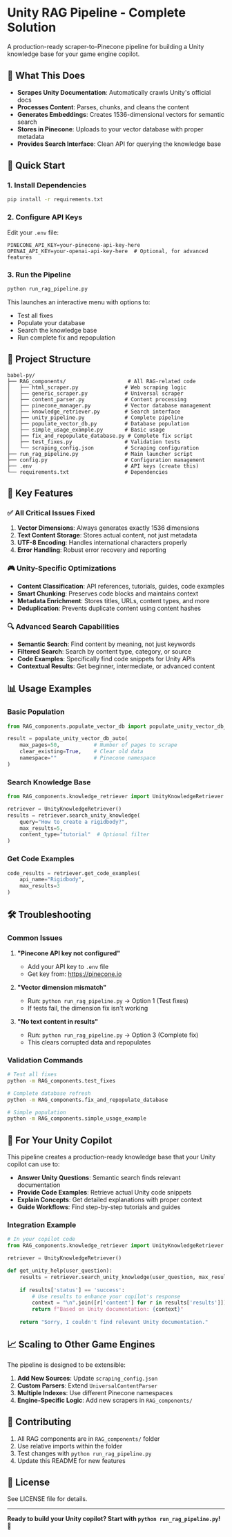 # Unity RAG Pipeline - Complete Solution

A production-ready scraper-to-Pinecone pipeline for building a Unity knowledge base for your game engine copilot.

## 🎯 What This Does

- **Scrapes Unity Documentation**: Automatically crawls Unity's official docs
- **Processes Content**: Parses, chunks, and cleans the content
- **Generates Embeddings**: Creates 1536-dimensional vectors for semantic search
- **Stores in Pinecone**: Uploads to your vector database with proper metadata
- **Provides Search Interface**: Clean API for querying the knowledge base

## 🚀 Quick Start

### 1. Install Dependencies
```bash
pip install -r requirements.txt
```

### 2. Configure API Keys
Edit your `.env` file:
```
PINECONE_API_KEY=your-pinecone-api-key-here
OPENAI_API_KEY=your-openai-api-key-here  # Optional, for advanced features
```

### 3. Run the Pipeline
```bash
python run_rag_pipeline.py
```

This launches an interactive menu with options to:
- Test all fixes
- Populate your database
- Search the knowledge base
- Run complete fix and repopulation

## 📁 Project Structure

```
babel-py/
├── RAG_components/                    # All RAG-related code
│   ├── html_scraper.py               # Web scraping logic
│   ├── generic_scraper.py            # Universal scraper
│   ├── content_parser.py             # Content processing
│   ├── pinecone_manager.py           # Vector database management
│   ├── knowledge_retriever.py        # Search interface
│   ├── unity_pipeline.py             # Complete pipeline
│   ├── populate_vector_db.py         # Database population
│   ├── simple_usage_example.py       # Basic usage
│   ├── fix_and_repopulate_database.py # Complete fix script
│   ├── test_fixes.py                 # Validation tests
│   └── scraping_config.json          # Scraping configuration
├── run_rag_pipeline.py               # Main launcher script
├── config.py                         # Configuration management
├── .env                              # API keys (create this)
└── requirements.txt                  # Dependencies
```

## 🔧 Key Features

### ✅ **All Critical Issues Fixed**

1. **Vector Dimensions**: Always generates exactly 1536 dimensions
2. **Text Content Storage**: Stores actual content, not just metadata
3. **UTF-8 Encoding**: Handles international characters properly
4. **Error Handling**: Robust error recovery and reporting

### 🎮 **Unity-Specific Optimizations**

- **Content Classification**: API references, tutorials, guides, code examples
- **Smart Chunking**: Preserves code blocks and maintains context
- **Metadata Enrichment**: Stores titles, URLs, content types, and more
- **Deduplication**: Prevents duplicate content using content hashes

### 🔍 **Advanced Search Capabilities**

- **Semantic Search**: Find content by meaning, not just keywords
- **Filtered Search**: Search by content type, category, or source
- **Code Examples**: Specifically find code snippets for Unity APIs
- **Contextual Results**: Get beginner, intermediate, or advanced content

## 📊 Usage Examples

### Basic Population
```python
from RAG_components.populate_vector_db import populate_unity_vector_db_auto

result = populate_unity_vector_db_auto(
    max_pages=50,           # Number of pages to scrape
    clear_existing=True,    # Clear old data
    namespace=""            # Pinecone namespace
)
```

### Search Knowledge Base
```python
from RAG_components.knowledge_retriever import UnityKnowledgeRetriever

retriever = UnityKnowledgeRetriever()
results = retriever.search_unity_knowledge(
    query="How to create a rigidbody?",
    max_results=5,
    content_type="tutorial"  # Optional filter
)
```

### Get Code Examples
```python
code_results = retriever.get_code_examples(
    api_name="Rigidbody",
    max_results=3
)
```

## 🛠️ Troubleshooting

### Common Issues

1. **"Pinecone API key not configured"**
   - Add your API key to `.env` file
   - Get key from: https://pinecone.io

2. **"Vector dimension mismatch"**
   - Run: `python run_rag_pipeline.py` → Option 1 (Test fixes)
   - If tests fail, the dimension fix isn't working

3. **"No text content in results"**
   - Run: `python run_rag_pipeline.py` → Option 3 (Complete fix)
   - This clears corrupted data and repopulates

### Validation Commands

```bash
# Test all fixes
python -m RAG_components.test_fixes

# Complete database refresh
python -m RAG_components.fix_and_repopulate_database

# Simple population
python -m RAG_components.simple_usage_example
```

## 🎯 For Your Unity Copilot

This pipeline creates a production-ready knowledge base that your Unity copilot can use to:

- **Answer Unity Questions**: Semantic search finds relevant documentation
- **Provide Code Examples**: Retrieve actual Unity code snippets
- **Explain Concepts**: Get detailed explanations with proper context
- **Guide Workflows**: Find step-by-step tutorials and guides

### Integration Example
```python
# In your copilot code
from RAG_components.knowledge_retriever import UnityKnowledgeRetriever

retriever = UnityKnowledgeRetriever()

def get_unity_help(user_question):
    results = retriever.search_unity_knowledge(user_question, max_results=3)
    
    if results['status'] == 'success':
        # Use results to enhance your copilot's response
        context = "\n".join([r['content'] for r in results['results']])
        return f"Based on Unity documentation: {context}"
    
    return "Sorry, I couldn't find relevant Unity documentation."
```

## 📈 Scaling to Other Game Engines

The pipeline is designed to be extensible:

1. **Add New Sources**: Update `scraping_config.json`
2. **Custom Parsers**: Extend `UniversalContentParser`
3. **Multiple Indexes**: Use different Pinecone namespaces
4. **Engine-Specific Logic**: Add new scrapers in `RAG_components/`

## 🤝 Contributing

1. All RAG components are in `RAG_components/` folder
2. Use relative imports within the folder
3. Test changes with `python run_rag_pipeline.py`
4. Update this README for new features

## 📝 License

See LICENSE file for details.

---

**Ready to build your Unity copilot? Start with `python run_rag_pipeline.py`!** 🚀
